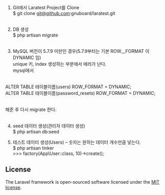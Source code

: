 1. Git에서 Laratest Project를 Clone <br />
$ git clone git@github.com:gnuboard/laratest.git <br /><br />

2. DB 생성 <br />
$ php artisan migrate <br /><br />

3. MySQL 버전이 5.7.9 미만인 경우(5.7.9부터는 기본 ROW__FORMAT 이 DYNAMIC 임) <br />
unique 키, index 생성하는 부분에서 에러가 난다. <br />
mysql에서 <br /><br />

ALTER TABLE 테이블이름(users) ROW_FORMAT = DYNAMIC; <br />
ALTER TABLE 테이블이름(password_resets) ROW_FORMAT = DYNAMIC; <br /><br />

해준 후 다시 migrate 한다. <br /><br />

4. seed 데이터 생성(관리자 데이터 생성) <br />
$ php artisan db:seed <br />

5. 테스트 데이터 생성(Users) – 숫자는 원하는 데이터 개수만큼 넣는다. <br />
$ php artisan tinker <br />
\>\>\> factory(App\User::class, 10)->create(); <br />

## License

The Laravel framework is open-sourced software licensed under the [MIT license](http://opensource.org/licenses/MIT).
